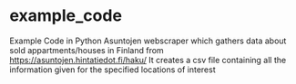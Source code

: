 # example_code
Example Code in Python Asuntojen webscraper which gathers data about sold appartments/houses in Finland from https://asuntojen.hintatiedot.fi/haku/ 
It creates a csv file containing all the information given for the specified locations of interest





